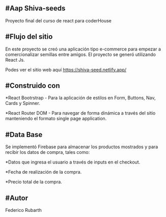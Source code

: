 #Aap Shiva-seeds 
------------------------------
Proyecto final del curso de react para coderHouse


#Flujo del sitio
-----------------------------
En este proyecto se creó una aplicación tipo e-commerce para empezar a comercionalizar semillas entre amigos. El proyecto se generó utilizando React Js.


Podes ver el sitio web aquí https://shiva-seed.netlify.app/ 


#Construido con 
------------------------
*React Bootrstrap - Para la aplicación de estilos en Form, Buttons, Nav, Cards y Spinner.

*React Router DOM - Para navegar de forma dinámica a través del sitio manteniendo el formato single page application.

#Data Base
------------------ 
Se implementó Firebase  para almacenar los productos mostrados y para recibir los datos de compra, tales como:

*Datos que ingresa el usuario a través de inputs en el checkout.

*Fecha de realización de la compra.

*Precio total de la compra.


#Autor
----------------------------- 
Federico Rubarth

